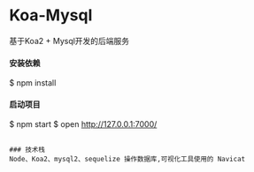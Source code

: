 # Koa-Mysql
基于Koa2 + Mysql开发的后端服务

#### 安装依赖
$ npm install

#### 启动项目
$ npm start
$ open http://127.0.0.1:7000/
```

### 技术栈
Node、Koa2、mysql2、sequelize 操作数据库,可视化工具使用的 Navicat
